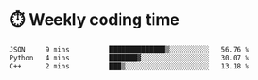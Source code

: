 
# :stopwatch: Weekly coding time
<!--START_SECTION:waka-->

```txt
JSON     9 mins          ██████████████▒░░░░░░░░░░   56.76 %
Python   4 mins          ███████▓░░░░░░░░░░░░░░░░░   30.07 %
C++      2 mins          ███▒░░░░░░░░░░░░░░░░░░░░░   13.18 %
```

<!--END_SECTION:waka-->


<!-- <p> <img src="https://github-readme-stats.vercel.app/api?username=cozgerest&show_icons=true&hide_border=false" />  </p> -->


